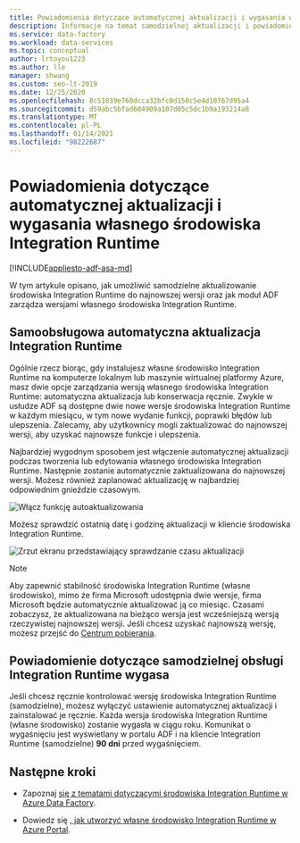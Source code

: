 ```yaml
---
title: Powiadomienia dotyczące automatycznej aktualizacji i wygasania własnego środowiska Integration Runtime
description: Informacje na temat samodzielnej aktualizacji i powiadomień o wygaśnięciu środowiska Integration Runtime
ms.service: data-factory
ms.workload: data-services
ms.topic: conceptual
author: lrtoyou1223
ms.author: lle
manager: shwang
ms.custom: seo-lt-2019
ms.date: 12/25/2020
ms.openlocfilehash: 8c51839e760dcca32bfc0d150c5e4d10767d95a4
ms.sourcegitcommit: d59abc5bfad604909a107d05c5dc1b9a193214a8
ms.translationtype: MT
ms.contentlocale: pl-PL
ms.lasthandoff: 01/14/2021
ms.locfileid: "98222687"
---
```

# <a name="self-hosted-integration-runtime-auto-update-and-expire-notification"></a>Powiadomienia dotyczące automatycznej aktualizacji i wygasania własnego środowiska Integration Runtime

[!INCLUDE[appliesto-adf-asa-md](includes/appliesto-adf-asa-md.md)]

W tym artykule opisano, jak umożliwić samodzielne aktualizowanie środowiska Integration Runtime do najnowszej wersji oraz jak moduł ADF zarządza wersjami własnego środowiska Integration Runtime.

## <a name="self-hosted-integration-runtime-auto-update"></a>Samoobsługowa automatyczna aktualizacja Integration Runtime
Ogólnie rzecz biorąc, gdy instalujesz własne środowisko Integration Runtime na komputerze lokalnym lub maszynie wirtualnej platformy Azure, masz dwie opcje zarządzania wersją własnego środowiska Integration Runtime: automatyczna aktualizacja lub konserwacja ręcznie. Zwykle w usłudze ADF są dostępne dwie nowe wersje środowiska Integration Runtime w każdym miesiącu, w tym nowe wydanie funkcji, poprawki błędów lub ulepszenia. Zalecamy, aby użytkownicy mogli zaktualizować do najnowszej wersji, aby uzyskać najnowsze funkcje i ulepszenia.

Najbardziej wygodnym sposobem jest włączenie automatycznej aktualizacji podczas tworzenia lub edytowania własnego środowiska Integration Runtime. Następnie zostanie automatycznie zaktualizowana do najnowszej wersji. Możesz również zaplanować aktualizację w najbardziej odpowiednim gnieździe czasowym.

![Włącz funkcję autoaktualizowania](media/create-self-hosted-integration-runtime/shir-auto-update.png)

Możesz sprawdzić ostatnią datę i godzinę aktualizacji w kliencie środowiska Integration Runtime.

![Zrzut ekranu przedstawiający sprawdzanie czasu aktualizacji](media/create-self-hosted-integration-runtime/shir-auto-update-2.png)

> [!NOTE]
> Aby zapewnić stabilność środowiska Integration Runtime (własne środowisko), mimo że firma Microsoft udostępnia dwie wersje, firma Microsoft będzie automatycznie aktualizować ją co miesiąc. Czasami zobaczysz, że aktualizowana na bieżąco wersja jest wcześniejszą wersją rzeczywistej najnowszej wersji. Jeśli chcesz uzyskać najnowszą wersję, możesz przejść do [Centrum pobierania](https://www.microsoft.com/download/details.aspx?id=39717).

## <a name="self-hosted-integration-runtime-expire-notification"></a>Powiadomienie dotyczące samodzielnej obsługi Integration Runtime wygasa
Jeśli chcesz ręcznie kontrolować wersję środowiska Integration Runtime (samodzielne), możesz wyłączyć ustawienie automatycznej aktualizacji i zainstalować je ręcznie. Każda wersja środowiska Integration Runtime (własne środowisko) zostanie wygasła w ciągu roku. Komunikat o wygaśnięciu jest wyświetlany w portalu ADF i na kliencie Integration Runtime (samodzielne) **90 dni** przed wygaśnięciem.

## <a name="next-steps"></a>Następne kroki

- Zapoznaj [się z tematami dotyczącymi środowiska Integration Runtime w Azure Data Factory](./concepts-integration-runtime.md).

- Dowiedz się [, jak utworzyć własne środowisko Integration Runtime w Azure Portal](./create-self-hosted-integration-runtime.md).
